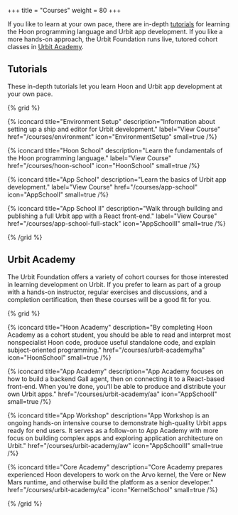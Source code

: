 +++
title = "Courses"
weight = 80
+++

If you like to learn at your own pace, there are in-depth
[tutorials](#tutorials) for learning the Hoon programming language and Urbit
app development. If you like a more hands-on approach, the Urbit Foundation
runs live, tutored cohort classes in [Urbit Academy](/courses/urbit-academy).

## Tutorials

These in-depth tutorials let you learn Hoon and Urbit app development at your
own pace.

{% grid %}

  {% iconcard
    title="Environment Setup"
    description="Information about setting up a ship and editor for Urbit development."
    label="View Course"
    href="/courses/environment"
    icon="EnvironmentSetup"
    small=true
  /%}

  {% iconcard
    title="Hoon School"
    description="Learn the fundamentals of the Hoon programming language."
    label="View Course"
    href="/courses/hoon-school"
    icon="HoonSchool"
    small=true
  /%}

  {% iconcard
    title="App School"
    description="Learn the basics of Urbit app development."
    label="View Course"
    href="/courses/app-school"
    icon="AppSchoolI"
    small=true
  /%}

  {% iconcard
    title="App School II"
    description="Walk through building and publishing a full Urbit app with a React front-end."
    label="View Course"
    href="/courses/app-school-full-stack"
    icon="AppSchoolII"
    small=true
  /%}

{% /grid %}

## Urbit Academy

The Urbit Foundation offers a variety of cohort courses for those interested in
learning development on Urbit. If you prefer to learn as part of a group with a
hands-on instructor, regular exercises and discussions, and a completion
certification, then these courses will be a good fit for you.

{% grid %}

  {% iconcard
    title="Hoon Academy"
    description="By completing Hoon Academy as a cohort student, you should be able to read and interpret most nonspecialist Hoon code, produce useful standalone code, and explain subject-oriented programming."
    href="/courses/urbit-academy/ha"
    icon="HoonSchool"
    small=true
  /%}

  {% iconcard
    title="App Academy"
    description="App Academy focuses on how to build a backend Gall agent, then on connecting it to a React-based front-end. When you're done, you'll be able to produce and distribute your own Urbit apps."
    href="/courses/urbit-academy/aa"
    icon="AppSchoolI"
    small=true
  /%}

  {% iconcard
    title="App Workshop"
    description="App Workshop is an ongoing hands-on intensive course to demonstrate high-quality Urbit apps ready for end users. It serves as a follow-on to App Academy with more focus on building complex apps and exploring application architecture on Urbit."
    href="/courses/urbit-academy/aw"
    icon="AppSchoolII"
    small=true
  /%}

  {% iconcard
    title="Core Academy"
    description="Core Academy prepares experienced Hoon developers to work on the Arvo kernel, the Vere or New Mars runtime, and otherwise build the platform as a senior developer."
    href="/courses/urbit-academy/ca"
    icon="KernelSchool"
    small=true
  /%}

{% /grid %}

